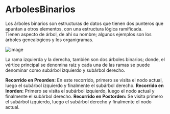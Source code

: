 # ArbolesBinarios
Los árboles binarios son estructuras de datos que tienen dos punteros que apuntan a otros elementos, con una estructura lógica ramificada.  
Tienen aspecto de árbol, de ahí su nombre; algunos ejemplos son los árboles genealógicos y los organigramas.

![image](https://github.com/annlima/ArbolesBinarios/assets/89811870/d2984a4e-b769-4fc3-b751-0538d786af1b)

La rama izquierda y la derecha, también son dos árboles binarios; donde, el vértice principal se denomina raíz y cada una de las ramas se 
puede denominar como subárbol izquierdo y subárbol derecho.

**Recorrido en Preorden:** En este recorrido, primero se visita el nodo actual, luego el subárbol izquierdo y finalmente el subárbol derecho.
**Recorrido en Inorden:** Primero se visita el subárbol izquierdo, luego el nodo actual y finalmente el subárbol derecho.
**Recorrido en Postorden:** Se visita primero el subárbol izquierdo, luego el subárbol derecho y finalmente el nodo actual.
